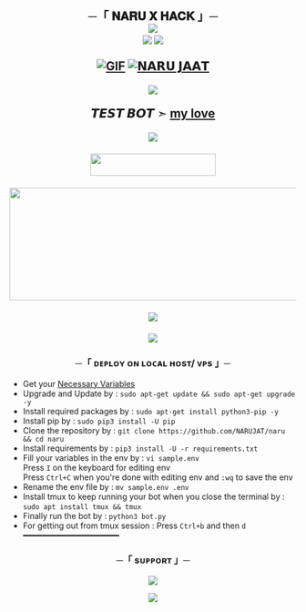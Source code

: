 
<h2 align="center">
    ─「 𝐍𝐀𝐑𝐔 𝐗 𝐇𝐀𝐂𝐊 」─

<div align="center">
    <a href="https://git.io/typing-svg"><img src="https://readme-typing-svg.demolab.com?font=Sacramento&color=%237E3ACE&size=30&center=true&vCenter=true&width=550&lines= 𝐓𝐡𝐢𝐬+𝐈𝐬+𝐍𝐚𝐫𝐮+𝐇𝐚𝐜𝐤+𝐁𝐨𝐭;𝐌𝐚𝐝𝐞+𝐁𝐲+𝐍𝐚𝐫𝐮 𝐉𝐚𝐚𝐭;𝐇𝐞/𝐇𝐢𝐦;𝐋𝐨𝐯𝐞+𝐘𝐨𝐮+𝐒𝐨+𝐌𝐮𝐜𝐡+𝐃𝐦+𝐌𝐞+𝐌𝐫𝐍𝐚𝐫𝐮𝐉𝐚𝐚𝐭"></a>
</div>


<img src="https://user-images.githubusercontent.com/73097560/115834477-dbab4500-a447-11eb-908a-139a6edaec5c.gif"> 
<img src="https://user-images.githubusercontent.com/73097560/115834477-dbab4500-a447-11eb-908a-139a6edaec5c.gif">

[![GIF](https://github.com/narendragitala/hack/blob/main/DAXXTEAM.gif)](https://github.com/narendragitala)
   [![𝗡𝗔𝗥𝗨 𝗝𝗔𝗔𝗧](https://github-stats-alpha.vercel.app/api?username=NARUJAT "NARU")](https://github-stats-alpha.vercel.app/api?username=NARUJAT "NARU")
                  

<p align="center">
  <img src="https://telegra.ph/file/b99ed1fb1efd15e38389c.png">
</p>

**𝙏𝙀𝙎𝙏 𝘽𝙊𝙏 ➣ [my love ](https://t.me/nayramusic_bot)**



<img src="https://readme-typing-svg.herokuapp.com?color=00FF00&width=420&lines=𝗛𝗔𝗖𝗞+𝗕𝗢𝗧+𝗕𝗬+𝗡𝗔𝗥𝗨𝗝𝗔𝗔𝗧">



<p align="center"><a href="https://dashboard.heroku.com/new?template=https://github.com/narendragitala/hack"> <img src="https://img.shields.io/badge/Deploy%20On%20Heroku-bringle?style=for-the-badge&logo=heroku" width="220" height="38.45"/></a></p>
<p align="center"><a href="https://dashboard.heroku.com/new?template=https://github.com/narendragitala/hack"> <img src="https://graph.org/file/7758e15f135e166b8637d.jpg" width="520" height="198.45"/></a></p>

<img src="https://readme-typing-svg.herokuapp.com?color=FF0000&width=420&lines=⚠️If+any+error+then+send+eroro+in+mr_naru+Dm+...">
<p align="center">
<a href="https://telegram.me/mr_naru"><img src="https://img.shields.io/badge/-❤️DM NARU JAAT%20☆-blue.svg?style=for-the-badge&logo=Telegram"></a>
</p>
<h3 align="center">
    ─「 ᴅᴇᴩʟᴏʏ ᴏɴ ʟᴏᴄᴀʟ ʜᴏsᴛ/ ᴠᴘs 」─
    
</h3>

- Get your [Necessary Variables](https://github.com/NARUJAT/naru/blob/main/sample.env)
- Upgrade and Update by :
`sudo apt-get update && sudo apt-get upgrade -y`
- Install required packages by :
`sudo apt-get install python3-pip -y`
- Install pip by :
`sudo pip3 install -U pip`
- Clone the repository by :
`git clone https://github.com/NARUJAT/naru && cd naru`
- Install requirements by :
`pip3 install -U -r requirements.txt`
- Fill your variables in the env by :
`vi sample.env`<br>
Press `I` on the keyboard for editing env<br>
Press `Ctrl+C` when you're done with editing env and `:wq` to save the env<br>
- Rename the env file by :
`mv sample.env .env`
- Install tmux to keep running your bot when you close the terminal by :
`sudo apt install tmux && tmux`
- Finally run the bot by :
`python3 bot.py`
- For getting out from tmux session : Press `Ctrl+b` and then `d`<br>
━━━━━━━━━━━━━━━━━━━━
  
<h3 align="center">
    ─「 sᴜᴩᴩᴏʀᴛ 」─
</h3>

<p align="center">
<a href="https://telegram.me/ALL_ABOUT_NARU"><img src="https://img.shields.io/badge/-Support%20Group-blue.svg?style=for-the-badge&logo=Telegram"></a>
</p>

<p align="center">
<a href="https://telegram.me/BROKENSHAYRI1"><img src="https://img.shields.io/badge/-Support%20Channel-blue.svg?style=for-the-badge&logo=Telegram"></a>
</p>  
